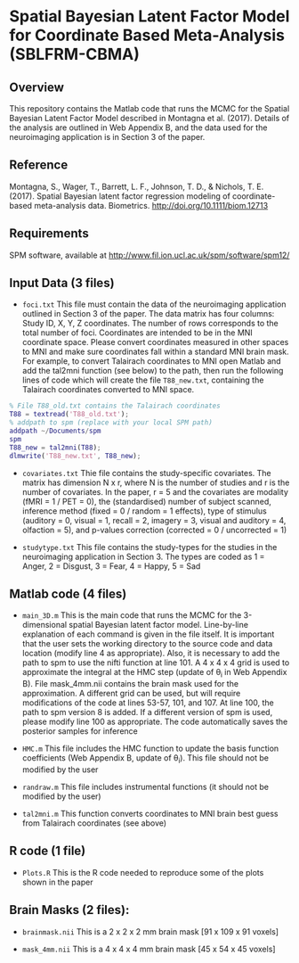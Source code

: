 # Spatial Bayesian Latent Factor Model for Coordinate Based Meta-Analysis (SBLFRM-CBMA)

## Overview

This repository contains the Matlab code that runs the MCMC for the Spatial Bayesian Latent Factor Model described in Montagna et al. (2017).  Details of the analysis are outlined in Web Appendix B, and the data used for the neuroimaging application  is in Section 3 of the paper. 

## Reference

Montagna, S., Wager, T., Barrett, L. F., Johnson, T. D., & Nichols, T. E. (2017). Spatial Bayesian latent factor regression modeling of coordinate-based meta-analysis data. Biometrics. http://doi.org/10.1111/biom.12713

## Requirements

SPM software, available at http://www.fil.ion.ucl.ac.uk/spm/software/spm12/


## Input Data (3 files)

* `foci.txt` This file must contain the data of the neuroimaging application outlined in Section 3 of the paper. The data matrix has four columns: Study ID, X, Y, Z coordinates. The number of rows corresponds to the total number of foci. Coordinates are intended to be in the MNI coordinate space. Please convert coordinates measured in other spaces to MNI and make sure coordinates fall within a standard MNI brain mask. For example, to convert Talairach coordinates to MNI open Matlab and add the tal2mni function (see below) to the path, then run the following lines of code which will create the file `T88_new.txt`, containing the Talairach coordinates converted to MNI space.

 	  
```matlab
% File T88_old.txt contains the Talairach coordinates
T88 = textread('T88_old.txt'); 	
% addpath to spm (replace with your local SPM path)
addpath ~/Documents/spm
spm
T88_new = tal2mni(T88);
dlmwrite('T88_new.txt', T88_new);
```


* `covariates.txt` Thie file contains the study-specific covariates. The matrix has dimension N x r, where N is the number of studies and r is the number of covariates. In the paper, r = 5 and the covariates are modality (fMRI = 1 / PET = 0), the (standardised) number of subject scanned, inference method (fixed = 0 / random = 1 effects), type of stimulus (auditory = 0, visual = 1, recall = 2, imagery = 3, visual and auditory = 4, olfaction = 5), and p-values correction (corrected = 0 / uncorrected = 1)

* `studytype.txt` This file contains the study-types for the studies in the neuroimaging application in Section 3. The types are coded as 1 = Anger, 2 = Disgust, 3 = Fear, 4 = Happy, 5 = Sad

## Matlab code (4 files)

* `main_3D.m` This is the main code that runs the MCMC for the 3-dimensional spatial Bayesian latent factor model. Line-by-line explanation of each command is given in the file itself. It is important that the user sets the working directory to the source code and data location (modify line 4 as appropriate). Also, it is necessary to add the path to spm to use the nifti function at line 101. A 4 x 4 x 4 grid is used to approximate the integral at the HMC step (update of θ<sub>i</sub> in Web Appendix B). File mask_4mm.nii contains the brain mask used for the approximation. A different grid can be used, but will require modifications of the code at lines 53-57, 101, and 107. At line 100, the path to spm version 8 is added. If a different version of spm is used, please modify line 100 as appropriate. The code automatically saves the posterior samples for inference

* `HMC.m` This file includes the HMC function to update the basis function coefficients (Web Appendix B, update of θ<sub>i</sub>). This file should not be modified by the user

* `randraw.m` This file includes instrumental functions (it should not be modified by the user) 

* `tal2mni.m` This function converts coordinates to MNI brain best guess from Talairach coordinates (see above)

 
## R code (1 file)

* `Plots.R` This is the R code needed to reproduce some of the plots shown in the paper


## Brain Masks (2 files):

* `brainmask.nii` This is a 2 x 2 x 2 mm brain mask [91 x 109 x 91 voxels]

* `mask_4mm.nii` This is a 4 x 4 x 4 mm brain mask [45 x 54 x 45 voxels]
